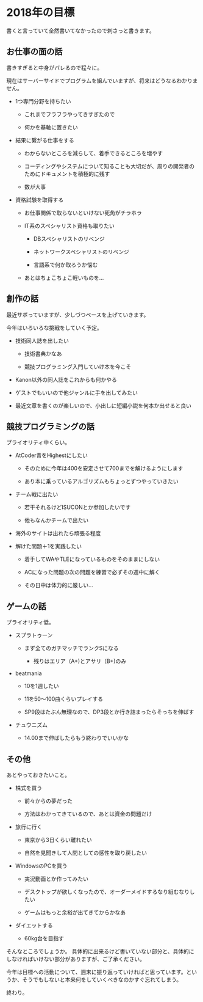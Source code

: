 2018年の目標
============

書くと言っていて全然書いてなかったので刺さっと書きます。

お仕事の面の話
--------------

書きすぎると中身がバレるので程々に。

現在はサーバーサイドでプログラムを組んでいますが、将来はどうなるわかりません。

-   1つ専門分野を持ちたい

    -   これまでフラフラやってきすぎたので

    -   何かを基軸に置きたい

-   結果に繋がる仕事をする

    -   わからないところを減らして、着手できるところを増やす

    -   コーディングやシステムについて知ることも大切だが、周りの開発者のためにドキュメントを積極的に残す

    -   数が大事

-   資格試験を取得する

    -   お仕事関係で取らないといけない死角がチラホラ

    -   IT系のスペシャリスト資格も取りたい

        -   DBスペシャリストのリベンジ

        -   ネットワークスペシャリストのリベンジ

        -   言語系で何か取ろうか悩む

    -   あとはちょこちょこ軽いものを…

創作の話
--------

最近サボっていますが、少しづつペースを上げていきます。

今年はいろいろな挑戦をしていく予定。

-   技術同人誌を出したい

    -   技術書典かなあ

    -   競技プログラミング入門していけ本を今こそ

-   Kanon以外の同人誌をこれからも何かやる

-   ゲストでもいいので他ジャンルに手を出してみたい

-   最近文章を書くのが楽しいので、小出しに短編小説を何本か出せると良い

競技プログラミングの話
----------------------

プライオリティ中くらい。

-   AtCoder青をHighestにしたい

    -   そのために今年は400を安定させて700までを解けるようにします

    -   あり本に乗っているアルゴリズムもちょっとずつやっていきたい

-   チーム戦に出たい

    -   若干それるけどISUCONとか参加したいです

    -   他もなんかチームで出たい

-   海外のサイトは出れたら頑張る程度

-   解けた問題＋1を実践したい

    -   着手してWAやTLEになっているものをそのままにしない

    -   ACになった問題の次の問題を練習で必ずその週中に解く

    -   その日中は体力的に厳しい…

ゲームの話
----------

プライオリティ低。

-   スプラトゥーン

    -   まず全てのガチマッチでランクSになる

        -   残りはエリア（A+)とアサリ（B+)のみ

-   beatmania

    -   10を1週したい

    -   11を50〜100曲くらいプレイする

    -   SP9段はたぶん無理なので、DP3段とか行き詰まったらそっちを伸ばす

-   チュウニズム

    -   14.00まで伸ばしたらもう終わりでいいかな

その他
------

あとやっておきたいこと。

-   株式を買う

    -   前々からの夢だった

    -   方法はわかってきているので、あとは資金の問題だけ

-   旅行に行く

    -   東京から3日くらい離れたい

    -   自然を見聞きして人間としての感性を取り戻したい

-   WindowsのPCを買う

    -   実況動画とか作ってみたい

    -   デスクトップが欲しくなったので、オーダーメイドするなり組むなりしたい

    -   ゲームはもっと余裕が出てきてからかなあ

-   ダイエットする

    -   60kg台を目指す

そんなところでしょうか。
具体的に出来るけど書いていない部分と、具体的にしなければいけない部分がありますが、ご了承ください。

今年は目標への活動について、週末に振り返っていければと思っています。というか、そうでもしないと本来何をしていくべきなのかすぐ忘れてしまう。

終わり。
